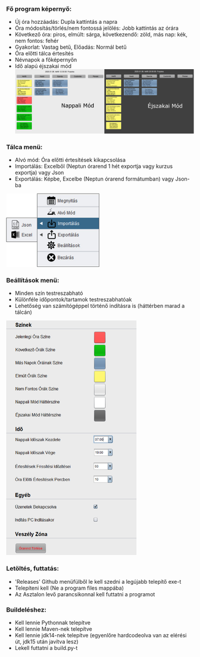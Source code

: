 ### Fő program képernyő:
  - Új óra hozzáadás: Dupla kattintás a napra
  - Óra módosítás/törlés/nem fontossá jelölés: Jobb kattintás az órára
  - Következő óra: piros, elmúlt: sárga, következendő: zöld, más nap: kék, nem fontos: fehér
  - Gyakorlat: Vastag betű, Előadás: Normál betű
  - Óra előtti tálca értesítés
  - Névnapok a főképernyőn
  - Idő alapú éjszakai mód  
    <img src="images/base.jpg" width="1000"/>

### Tálca menü:
  - Alvó mód: Óra előtti értesítések kikapcsolása
  - Importálás: Excelből (Neptun órarend 1 hét exportja vagy kurzus exportja) vagy Json
  - Exportálás: Képbe, Excelbe (Neptun órarend formátumban) vagy Json-ba  
   <img src="images/menu.jpg" width="250"/>

### Beállítások menü:
  - Minden szín testreszabható
  - Különféle időpontok/tartamok testreszabhatóak
  - Lehetőség van számítógéppel történő indításra is (háttérben marad a tálcán)  
   <img src="images/settings.jpg" width="350"/>

### Letöltés, futtatás:
  - 'Releases' Github menüfülből le kell szedni a legújabb telepítő exe-t
  - Telepíteni kell (Ne a program files mappába)
  - Az Asztalon levő parancsikonnal kell futtatni a programot

### Buildeléshez:
  - Kell lennie Pythonnak telepítve
  - Kell lennie Maven-nek telepítve
  - Kell lennie jdk14-nek telepítve (egyenlőre hardcodeolva van az elérési út, jdk15 után javítva lesz)
  - Lekell futtatni a build.py-t